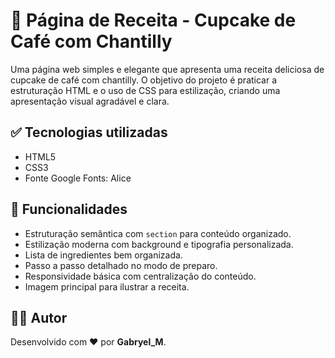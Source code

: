 # 🍰 Página de Receita - Cupcake de Café com Chantilly

Uma página web simples e elegante que apresenta uma receita deliciosa de cupcake de café com chantilly. O objetivo do projeto é praticar a estruturação HTML e o uso de CSS para estilização, criando uma apresentação visual agradável e clara.

## ✅ Tecnologias utilizadas

- HTML5
- CSS3
- Fonte Google Fonts: Alice

## 🎨 Funcionalidades

- Estruturação semântica com `section` para conteúdo organizado.
- Estilização moderna com background e tipografia personalizada.
- Lista de ingredientes bem organizada.
- Passo a passo detalhado no modo de preparo.
- Responsividade básica com centralização do conteúdo.
- Imagem principal para ilustrar a receita.

## 🙋‍♂️ Autor

Desenvolvido com ❤️ por **Gabryel_M**.
